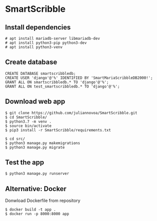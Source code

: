 # SmartScribble

## Install dependencies

```shell
# apt install mariadb-server libmariadb-dev
# apt install python3-pip python3-dev
# apt install python3-venv
```

## Create database

```mysql
CREATE DATABASE smartscribbledb;
CREATE USER 'django'@'%' IDENTIFIED BY 'SmartMariaScribbleDB2000!';
GRANT ALL ON smartscribbledb.* TO 'django'@'%';
GRANT ALL ON test_smartscribbledb.* TO 'django'@'%';
```

## Download web app

```shell
$ git clone https://github.com/juliannovoa/SmartScribble.git
$ cd SmartScribble/
$ python3.7 -m venv .
$ source bin/activate
$ pip3 install -r SmartScribble/requirements.txt
```

```shell
$ cd src/
$ python3 manage.py makemigrations 
$ python3 manage.py migrate
```

## Test the app

```shell
$ python3 manage.py runserver
```

## Alternative: Docker

Donwload Dockerfile from repository

```shell
$ docker build -t app .
$ docker run -p 8000:8000 app
```
